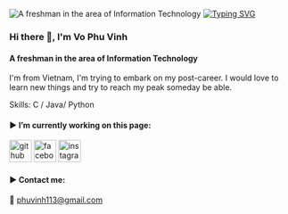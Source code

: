 ![A freshman in the area of Information Technology](https://w.wallhaven.cc/full/j3/wallhaven-j355oy.jpg)
[![Typing SVG](https://readme-typing-svg.herokuapp.com?width=610&height=110&lines=%22Light+from+here+shall+illuminate+the+entire+universe%22;Mission%2C+Vision%2C+Quality+Policy)](https://git.io/typing-svg)
### Hi there 👋, I'm Vo Phu Vinh
#### A freshman in the area of Information Technology
I'm from Vietnam, I'm trying to embark on my post-career. I would love to learn new things and try to reach my peak someday be able.


Skills: C / Java/ Python

#### :arrow_forward: I’m currently working on this page:

[<img src='https://cdn.jsdelivr.net/npm/simple-icons@3.0.1/icons/github.svg' alt='github' height='40'>](https://github.com/Killasneverdie)  [<img src='https://cdn.jsdelivr.net/npm/simple-icons@3.0.1/icons/facebook.svg' alt='facebook' height='40'>](https://www.facebook.com/vinh.vophu.1)  [<img src='https://cdn.jsdelivr.net/npm/simple-icons@3.0.1/icons/instagram.svg' alt='instagram' height='40'>](https://www.instagram.com/vophu_v/)  

#### :arrow_forward: Contact me:
:email: phuvinh113@gmail.com



